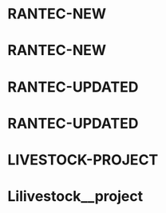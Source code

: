 # RANTEC-NEW
# RANTEC-NEW
# RANTEC-UPDATED
# RANTEC-UPDATED
# LIVESTOCK-PROJECT
# Lilivestock__project

